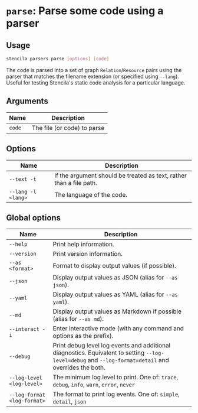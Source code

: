 <!-- Generated from doc comments in Rust. Do not edit. -->

# `parse`: Parse some code using a parser

## Usage

```sh
stencila parsers parse [options] [code]
```

The code is parsed into a set of graph `Relation`/`Resource` pairs using the parser that matches the filename extension (or specified using `--lang`). Useful for testing Stencila's static code analysis for a particular language.

## Arguments

| Name   | Description                 |
| ------ | --------------------------- |
| `code` | The file (or code) to parse |

## Options

| Name               | Description                                                         |
| ------------------ | ------------------------------------------------------------------- |
| `--text -t`        | If the argument should be treated as text, rather than a file path. |
| `--lang -l <lang>` | The language of the code.                                           |

## Global options

| Name                        | Description                                                                                                                                          |
| --------------------------- | ---------------------------------------------------------------------------------------------------------------------------------------------------- |
| `--help`                    | Print help information.                                                                                                                              |
| `--version`                 | Print version information.                                                                                                                           |
| `--as <format>`             | Format to display output values (if possible).                                                                                                       |
| `--json`                    | Display output values as JSON (alias for `--as json`).                                                                                               |
| `--yaml`                    | Display output values as YAML (alias for `--as yaml`).                                                                                               |
| `--md`                      | Display output values as Markdown if possible (alias for `--as md`).                                                                                 |
| `--interact -i`             | Enter interactive mode (with any command and options as the prefix).                                                                                 |
| `--debug`                   | Print debug level log events and additional diagnostics. Equivalent to setting `--log-level=debug` and `--log-format=detail` and overrides the both. |
| `--log-level <log-level>`   | The minimum log level to print. One of: `trace`, `debug`, `info`, `warn`, `error`, `never`                                                           |
| `--log-format <log-format>` | The format to print log events. One of: `simple`, `detail`, `json`                                                                                   |

